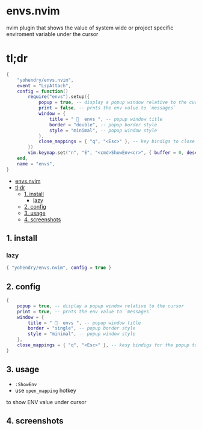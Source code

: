 


# envs.nvim
nvim plugin that shows the value of system wide or project specific enviroment variable under the cursor

# tl;dr
```lua
{
	"yohendry/envs.nvim",
	event = "LspAttach",
	config = function()
		require("envs").setup({
			popup = true, -- display a popup window relative to the cursor
			print = false, -- prnts the env value to `messages`
			window = {
				title = "   envs ", -- popup window title
				border = "double", -- popup border style
				style = "minimal", -- popup window style
			},
			close_mappings = { "q", "<Esc>" }, -- key bindigs to close the popup
		})
		vim.keymap.set("n", "E", "<cmd>ShowEnv<cr>", { buffer = 0, desc = "Show Env variable value under cursor" })
	end,
	name = "envs",
}

```


<!--toc:start-->
- [envs.nvim](#envsnvim)
- [tl;dr](#tldr)
  - [1. install](#1-install)
    - [lazy](#lazy)
  - [2. config](#2-config)
  - [3. usage](#3-usage)
  - [4. screenshots](#4-screenshots)
<!--toc:end-->

## 1. install

### lazy
```lua
{ "yohendry/envs.nvim", config = true }
```

## 2. config
```lua
{
	popup = true, -- display a popup window relative to the cursor
	print = true, -- prnts the env value to `messages`
	window = {
		title = "   envs ", -- popup window title
		border = "single", -- popup border style
		style = "minimal", -- popup window style
	},
	close_mappings = { "q", "<Esc>" }, -- kesy bindigs for the popup to close
}
```

## 3. usage
- `:ShowEnv`
- use `open_mapping` hotkey

to show ENV value under cursor

## 4. screenshots

